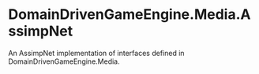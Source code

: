 # DomainDrivenGameEngine.Media.AssimpNet
An AssimpNet implementation of interfaces defined in DomainDrivenGameEngine.Media.
